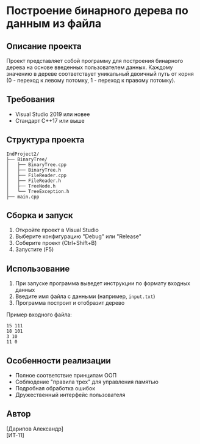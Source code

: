 # Построение бинарного дерева по данным из файла

## Описание проекта
Проект представляет собой программу для построения бинарного дерева на основе введенных пользователем данных. Каждому значению в дереве соответствует уникальный двоичный путь от корня (0 - переход к левому потомку, 1 - переход к правому потомку).

## Требования
- Visual Studio 2019 или новее
- Стандарт C++17 или выше

## Структура проекта
```
IndProject2/
├── BinaryTree/
│   ├── BinaryTree.cpp
│   ├── BinaryTree.h
│   ├── FileReader.cpp
│   ├── FileReader.h
│   ├── TreeNode.h
│   └── TreeException.h
├── main.cpp
```

## Сборка и запуск
1. Откройте проект в Visual Studio
2. Выберите конфигурацию "Debug" или "Release"
3. Соберите проект (Ctrl+Shift+B)
4. Запустите (F5)

## Использование
1. При запуске программа выведет инструкции по формату входных данных
2. Введите имя файла с данными (например, `input.txt`)
3. Программа построит и отобразит дерево

Пример входного файла:
```
15 111
18 101
3 10
11 0
```

## Особенности реализации
- Полное соответствие принципам ООП
- Соблюдение "правила трех" для управления памятью
- Подробная обработка ошибок
- Дружественный интерфейс пользователя

## Автор
[Дарипов Александр]  
[ИТ-11]
